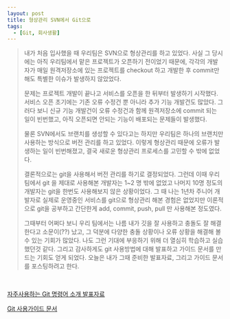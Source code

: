 ```yaml
---
layout: post
title: 형상관리 SVN에서 Git으로 
tags:
  - [Git, 회사생활]
---
```


>내가 처음 입사했을 때 우리팀은 SVN으로 형상관리를 하고 있었다. 사실 그 당시에는 아직 우리팀에서 맡은 프로젝트가 오픈하기 전이었기 때문에, 각각의 개발자가 매일 원격저장소에 있는 프로젝트를 checkout 하고 개발한 후 commit만 해도 특별한 이슈가 발생하지 않았었다. 
>
>문제는 프로젝트 개발이 끝나고 서비스를 오픈을 한 뒤부터 발생하기 시작했다. 서비스 오픈 초기에는 기존 오류 수정건 뿐 아니라 추가 기능 개발건도 많았다. 그러다 보니 신규 기능 개발건이 오류 수정건과 함께 원격저장소에 commit 되는 일이 빈번했고, 아직 오픈되면 안되는 기능이 배포되는 문제들이 발생했다. 
>
>물론 SVN에서도 브랜치를 생성할 수 있다고는 하지만 우리팀은 하나의 브랜치만 사용하는 방식으로 버전 관리를 하고 있었다. 이렇게 형상관리 때문에 오류가 발생하는 일이 빈번해졌고, 결국 새로운 형상관리 프로세스를 고민할 수 밖에 없었다. 
>
>결론적으로는 git을 사용해서 버전 관리를 하기로 결정되었다. 그런데 이때 우리팀에서 git 을 제대로 사용해본 개발자는 1~2 명 밖에 없었고 나머지 10명 정도의 개발자는 git을 한번도 사용해보지 않은 상황이었다. 그 때 나는 1년차 주니어 개발자로 실제로 운영중인 서비스를 git으로 형상관리 해본 경험은 없었지만 이론적으로 git을 공부하고 간단한게 add, commit, push, pull 만 사용해본 정도였다. 
>
>그때부터 어쩌다 보니 우리 팀에서는 나름 내가 깃을 잘 사용하고 충돌도 잘 해결한다고 소문이(??) 났고, 그 덕분에 다양한 충돌 상황이나 오류 상황을 해결해 볼 수 있는 기회가 많았다. 나도 그런 기대에 부응하기 위해 더 열심히 학습하고 실습했던것 같다. 그리고 감사하게도 git 사용방법에 대해 발표하고 가이드 문서를 만드는 기회도 얻게 되었다. 오늘은 내가 그때 준비한 발표자료, 그리고 가이드 문서를 포스팅하려고 한다. 

<br>

[자주사용하는 Git 명령어 소개 발표자료](https://amyjjung.github.io/blog/Git02/)

[Git 사용가이드 문서](https://amyjjung.github.io/blog/Git03/)




